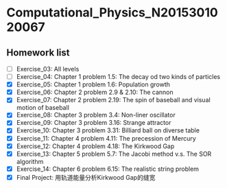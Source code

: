 # Computational_Physics_N2015301020067
## Homework list
- [ ] Exercise_03: All levels
- [ ] Exercise_04: Chapter 1 problem 1.5: The decay od two kinds of particles
- [x] Exercise_05: Chapter 1 problem 1.6: Population growth
- [x] Exercise_06: Chapter 2 problem 2.9 & 2.10: The cannon
- [x] Exercise_07: Chapter 2 problem 2.19: The spin of baseball and visual motion of baseball
- [x] Exercise_08: Chapter 3 problem 3.4: Non-liner oscillator
- [x] Exercise_09: Chapter 3 problem 3.16: Strange attractor
- [x] Exercise_10: Chapter 3 problem 3.31: Billiard ball on diverse table
- [x] Exercise_11: Chapter 4 problem 4.11: The precession of Mercury
- [x] Exercise_12: Chapter 4 problem 4.18: The Kirkwood Gap
- [x] Exercise_13: Chapter 5 problem 5.7: The Jacobi method v.s. The SOR algorithm
- [x] Exercise_14: Chapter 6 problem 6.15: The realistic string problem
- [x] Final Project: 用轨道能量分析Kirkwood Gap的缝宽

